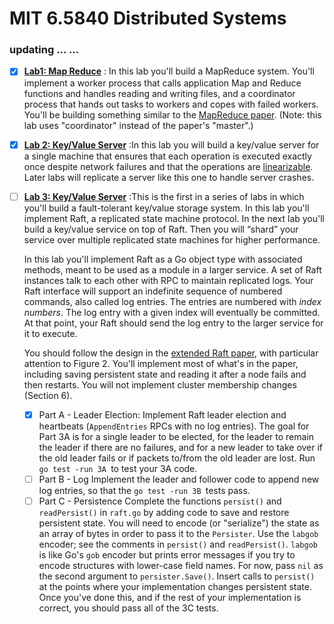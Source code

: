 # MIT 6.5840 Distributed Systems

### updating ... ...

- [x] **[Lab1: Map Reduce](https://pdos.csail.mit.edu/6.824/labs/lab-mr.html)** : In this lab you'll build a MapReduce system. You'll implement a worker process that calls application Map and Reduce functions and handles reading and writing files, and a coordinator process that hands out tasks to workers and copes with failed workers. You'll be building something similar to the [MapReduce paper](http://research.google.com/archive/mapreduce-osdi04.pdf). (Note: this lab uses "coordinator" instead of the paper's "master".)
- [x] **[Lab 2: Key/Value Server](https://pdos.csail.mit.edu/6.824/labs/lab-mr.html)** :In this lab you will build a key/value server for a single machine that ensures that each operation is executed exactly once despite network failures and that the operations are [linearizable](https://pdos.csail.mit.edu/6.824/papers/linearizability-faq.txt). Later labs will replicate a server like this one to handle server crashes.

- [ ] **[Lab 3: Key/Value Server](https://pdos.csail.mit.edu/6.824/labs/lab-mr.html)** :This is the first in a series of labs in which you'll build a fault-tolerant key/value storage system. In this lab you'll implement Raft, a replicated state machine protocol. In the next lab you'll build a key/value service on top of Raft. Then you will “shard” your service over multiple replicated state machines for higher performance.

  In this lab you'll implement Raft as a Go object type with associated methods, meant to be used as a module in a larger service. A set of Raft instances talk to each other with RPC to maintain replicated logs. Your Raft interface will support an indefinite sequence of numbered commands, also called log entries. The entries are numbered with *index numbers*. The log entry with a given index will eventually be committed. At that point, your Raft should send the log entry to the larger service for it to execute.

  You should follow the design in the [extended Raft paper](https://pdos.csail.mit.edu/6.824/papers/raft-extended.pdf), with particular attention to Figure 2. You'll implement most of what's in the paper, including saving persistent state and reading it after a node fails and then restarts. You will not implement cluster membership changes (Section 6).

  - [X] Part A - Leader Election: 
    Implement Raft leader election and heartbeats (`AppendEntries` RPCs with no log entries). The goal for Part 3A is for a single leader to be elected, for the leader to remain the leader if there are no failures, and for a new leader to take over if the old leader fails or if packets to/from the old leader are lost. Run `go test -run 3A `to test your 3A code.
  - [ ] Part B - Log
    Implement the leader and follower code to append new log entries, so that the `go test -run 3B `tests pass.
  - [ ] Part C - Persistence
    Complete the functions `persist()` and `readPersist()` in `raft.go` by adding code to save and restore persistent state. You will need to encode (or "serialize") the state as an array of bytes in order to pass it to the `Persister`. Use the `labgob` encoder; see the comments in `persist()` and `readPersist()`. `labgob` is like Go's `gob` encoder but prints error messages if you try to encode structures with lower-case field names. For now, pass `nil` as the second argument to `persister.Save()`. Insert calls to `persist()` at the points where your implementation changes persistent state. Once you've done this, and if the rest of your implementation is correct, you should pass all of the 3C tests.
